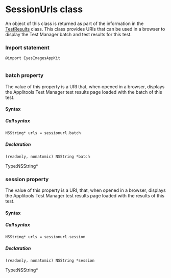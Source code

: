 # SessionUrls class
An object of this class is returned as part of the information in the [TestResults](./testresults) class. This class provides URIs that can be used in a browser to display the Test Manager batch and test results for this test.
 
 ### Import statement 
``` 
@import EyesImagesAppKit
 
 ``` 


 
 ### batch property
The value of this property is a URI that, when opened in a browser, displays the Applitools Test Manager test results page loaded with the batch of this test.

#### Syntax 
 ##### Call syntax 
 ``` 
NSString* urls = sessionurl.batch
 ``` 
 
 ##### Declaration 
 ``` 
 (readonly, nonatomic) NSString *batch 
 ``` 
 
 Type:NSString\* 
 ### session property
The value of this property is a URI, that, when opened in a browser, displays the Applitools Test Manager test results page loaded with the results of this test.

#### Syntax 
 ##### Call syntax 
 ``` 
NSString* urls = sessionurl.session
 ``` 
 
 ##### Declaration 
 ``` 
 (readonly, nonatomic) NSString *session 
 ``` 
 
 Type:NSString\*